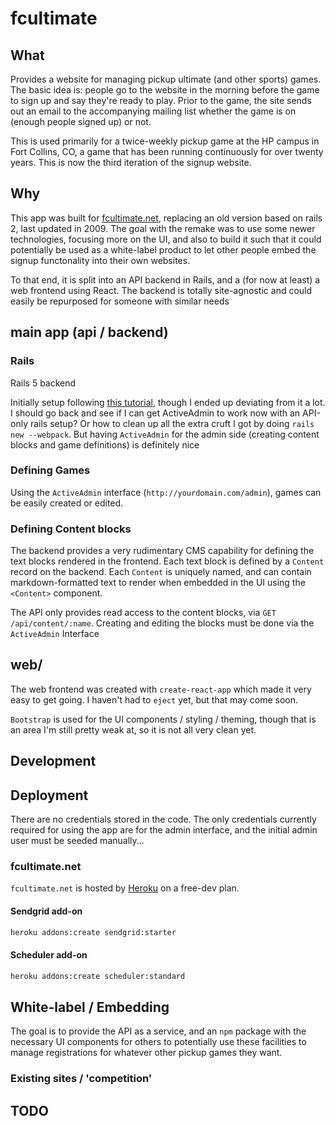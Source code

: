 # fcultimate

## What

Provides a website for managing pickup ultimate (and other sports) games. The
basic idea is: people go to the website in the morning before the game to sign
up and say they're ready to play. Prior to the game, the site sends out an email
to the accompanying mailing list whether the game is on (enough people signed
up) or not.

This is used primarily for a twice-weekly pickup game at the HP campus in Fort
Collins, CO, a game that has been running continuously for over twenty years.
This is now the third iteration of the signup website.

## Why

This app was built for [fcultimate.net](http://fcultimate.net), replacing an old
version based on rails 2, last updated in 2009. The goal with the remake was to
use some newer technologies, focusing more on the UI, and also to build it such
that it could potentially be used as a white-label product to let other people
embed the signup functonality into their own websites.

To that end, it is split into an API backend in Rails, and a (for now at least)
a web frontend using React. The backend is totally site-agnostic and could
easily be repurposed for someone with similar needs

## main app (api / backend)

### Rails

Rails 5 backend

Initially setup following
[this tutorial](https://medium.com/superhighfives/a-top-shelf-web-stack-rails-5-api-activeadmin-create-react-app-de5481b7ec0b),
though I ended up deviating from it a lot. I should go back and see if I can get
ActiveAdmin to work now with an API-only rails setup? Or how to clean up all the
extra cruft I got by doing `rails new --webpack`. But having `ActiveAdmin` for
the admin side (creating content blocks and game definitions) is definitely nice

### Defining Games

Using the `ActiveAdmin` interface (`http://yourdomain.com/admin`), games can be
easily created or edited.

### Defining Content blocks

The backend provides a very rudimentary CMS capability for defining the text
blocks rendered in the frontend. Each text block is defined by a `Content`
record on the backend. Each `Content` is uniquely named, and can contain
markdown-formatted text to render when embedded in the UI using the `<Content>`
component.

The API only provides read access to the content blocks, via `GET
/api/content/:name`. Creating and editing the blocks must be done via the
`ActiveAdmin` Interface

## web/

The web frontend was created with `create-react-app` which made it very easy to
get going. I haven't had to `eject` yet, but that may come soon.

`Bootstrap` is used for the UI components / styling / theming, though that is an
area I'm still pretty weak at, so it is not all very clean yet.

## Development

## Deployment

There are no credentials stored in the code. The only credentials currently
required for using the app are for the admin interface, and the initial admin
user must be seeded manually...

### fcultimate.net

`fcultimate.net` is hosted by [Heroku](heroku.com) on a free-dev plan.

#### Sendgrid add-on

```bash
heroku addons:create sendgrid:starter
```

#### Scheduler add-on

```bash
heroku addons:create scheduler:standard
```

## White-label / Embedding

The goal is to provide the API as a service, and an `npm` package with the
necessary UI components for others to potentially use these facilities to manage
registrations for whatever other pickup games they want.

### Existing sites / 'competition'

## TODO
